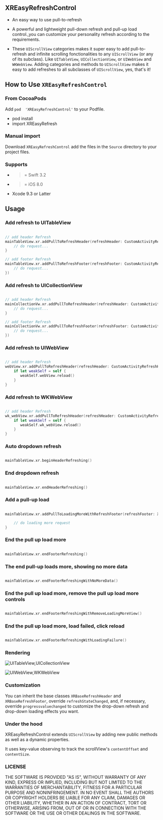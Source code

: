 ## XREasyRefreshControl

* An easy way to use pull-to-refresh
* A powerful and lightweight pull-down refresh and pull-up load control.,you can customize your personality refresh according to the requirements.

* These `UIScrollView` categories makes it super easy to add pull-to-refresh and infinite scrolling fonctionalities to any `UIScrollView` (or any of its subclass). Like `UITableView`, `UICollectionView`, or `UIWebView` and `WKWebView`. Adding categories and methods to `UIScrollView` makes it easy to add refreshes to all subclasses of `UIScrollView`, yes, that's it!

## How to Use `XREasyRefreshControl`

### From CocoaPods

Add `pod  'XREasyRefreshControl'` to your Podfile.
* pod install
* import XREasyRefresh

### Manual import

Download `XREasyRefreshControl` add the files in the `Source` directory to your project files.

### Supports

* >= Swift 3.2
* >= iOS 8.0
* Xcode 9.3 or Latter

## Usage

### Add refresh to UITableView

```swift

// add header Refresh
mainTableView.xr.addPullToRefreshHeader(refreshHeader: CustomActivityRefreshHeader(), heightForHeader: 65) {
	// do request...
}

// add footer Refresh
mainTableView.xr.addPullToRefreshFooter(refreshFooter: CustomActivityRefreshFooter(), refreshingClosure: {
	// do request...
})

```
### Add refresh to UICollectionView

```swift

// add header Refresh
mainCollectionVw.xr.addPullToRefreshHeader(refreshHeader: CustomActivityRefreshHeader()) { 
	// do request...
}

// add footer Refresh
mainCollectionVw.xr.addPullToRefreshFooter(refreshFooter: CustomActivityRefreshFooter(), refreshingClosure: {
	// do request...
})

```
### Add refresh to UIWebView

```swift

// add header Refresh
webView.xr.addPullToRefreshHeader(refreshHeader: CustomActivityRefreshHeader()) { [weak self] in
	if let weakSelf = self {
	   weakSelf.webView.reload()
	}
}

```
### Add refresh to WKWebView

```swift

// add header Refresh
wk_webView.xr.addPullToRefreshHeader(refreshHeader: CustomActivityRefreshHeader()) { [weak self] in
	if let weakSelf = self {
	   weakSelf.wk_webView.reload()
	}
}

```

### Auto dropdown refresh

```swift

mainTableView.xr.beginHeaderRefreshing()

```

### End dropdown refresh

```swift

mainTableView.xr.endHeaderRefreshing()

```


### Add a pull-up load

```swift

mainTableView.xr.addPullToLoadingMoreWithRefreshFooter(refreshFooter: XRActivityRefreshFooter(), heightForFooter: 55) {

	// do loading more request
}

```

### End the pull up load more

```swift

mainTableView.xr.endFooterRefreshing()

```

### The end pull-up loads more, showing no more data

```swift

mainTableView.xr.endFooterRefreshingWithNoMoreData()

```

### End the pull up load more, remove the pull up load more controls

```swift

mainTableView.xr.endFooterRefreshingWithRemoveLoadingMoreView()

```

### End the pull up load more, load failed, click reload

```swift

mainTableView.xr.endFooterRefreshingWithLoadingFailure()

```

### Rendering

![UITableView,UICollectionView](https://github.com/hanzhuzi/XREasyRefreshControl/blob/master/XREasyRefreshControl/demo1.gif)

![UIWebView,WKWebView](https://github.com/hanzhuzi/XREasyRefreshControl/blob/master/XREasyRefreshControl/demo2.gif)

### Customization

You can inherit the base classes `XRBaseRefreshHeader` and `XRBaseRefreshFooter`, override `refreshStateChanged`, and, if necessary, override `progressvaluechanged` to customize the drop-down refresh and drop-down loading effects you want.

### Under the hood

XREasyRefreshControl extends `UIScrollView` by adding new public methods as well as a dynamic properties. 

It uses key-value observing to track the scrollView's `contentOffset` and `contentSize`.

### LICENSE

THE SOFTWARE IS PROVIDED "AS IS", WITHOUT WARRANTY OF ANY KIND, EXPRESS OR
IMPLIED, INCLUDING BUT NOT LIMITED TO THE WARRANTIES OF MERCHANTABILITY,
FITNESS FOR A PARTICULAR PURPOSE AND NONINFRINGEMENT. IN NO EVENT SHALL THE
AUTHORS OR COPYRIGHT HOLDERS BE LIABLE FOR ANY CLAIM, DAMAGES OR OTHER
LIABILITY, WHETHER IN AN ACTION OF CONTRACT, TORT OR OTHERWISE, ARISING FROM,
OUT OF OR IN CONNECTION WITH THE SOFTWARE OR THE USE OR OTHER DEALINGS IN THE
SOFTWARE.











